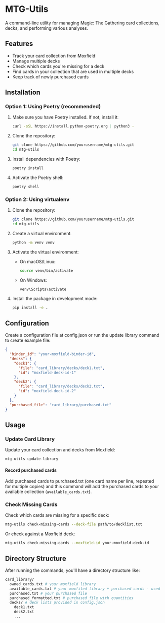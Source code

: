 # MTG-Utils

A command-line utility for managing Magic: The Gathering card collections, decks, and performing various analyses.

## Features

- Track your card collection from Moxfield
- Manage multiple decks
- Check which cards you're missing for a deck
- Find cards in your collection that are used in multiple decks
- Keep track of newly purchased cards

## Installation

### Option 1: Using Poetry (recommended)

1. Make sure you have Poetry installed. If not, install it:

   ```sh
   curl -sSL https://install.python-poetry.org | python3 -
   ```

2. Clone the repository:

   ```sh
   git clone https://github.com/yourusername/mtg-utils.git
   cd mtg-utils
   ```

3. Install dependencies with Poetry:

   ```sh
   poetry install
   ```

4. Activate the Poetry shell:

   ```sh
   poetry shell
   ```

### Option 2: Using virtualenv

1. Clone the repository:

   ```sh
   git clone https://github.com/yourusername/mtg-utils.git
   cd mtg-utils
   ```

2. Create a virtual environment:

   ```sh
   python -m venv venv
   ```

3. Activate the virtual environment:
   - On macOS/Linux:

     ```sh
     source venv/bin/activate
     ```

   - On Windows:

     ```sh
     venv\Scripts\activate
     ```

4. Install the package in development mode:

   ```sh
   pip install -e .
   ```

## Configuration

Create a configuration file at config.json or run the update library command to
create example file:

```json
{
  "binder_id": "your-moxfield-binder-id",
  "decks": {
    "deck1": {
      "file": "card_library/decks/deck1.txt",
      "id": "moxfield-deck-id-1"
    },
    "deck2": {
      "file": "card_library/decks/deck2.txt",
      "id": "moxfield-deck-id-2"
    }
  },
  "purchased_file": "card_library/purchased.txt"
}
```

## Usage

### Update Card Library

Update your card collection and decks from Moxfield:

```sh
mtg-utils update-library
```

#### Record purchased cards

Add purchased cards to purchased.txt (one card name per line, repeated for multiple copies) and this command will add the purchased cards to your available collection (`available_cards.txt`).

### Check Missing Cards

Check which cards are missing for a specific deck:

```sh
mtg-utils check-missing-cards --deck-file path/to/decklist.txt
```

Or check against a Moxfield deck:

```sh
mtg-utils check-missing-cards --moxfield-id your-moxfield-deck-id
```

## Directory Structure

After running the commands, you'll have a directory structure like:

```sh
card_library/
  owned_cards.txt # your moxfield library
  available_cards.txt # your moxfiled library + purchased cards - used cards
  purchased.txt # your purchased file
  purchased_formatted.txt # purchased file with quantities
  decks/ # deck lists provided in config.json
    deck1.txt
    deck2.txt
    ...
```
